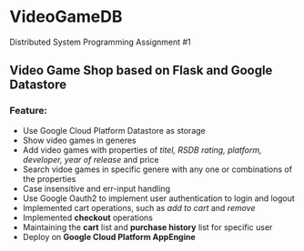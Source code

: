 # VideoGameDB

Distributed System Programming Assignment #1

## Video Game Shop based on Flask and Google Datastore

### Feature:
- Use Google Cloud Platform Datastore as storage
- Show video games in generes
- Add video games with properties of *titel, RSDB rating, platform, developer, year of release* and price
- Search vidoe games in specific genere with any one or combinations of the properties
- Case insensitive and err-input handling
- Use Google Oauth2 to implement user authentication to login and logout
- Implemented cart operations, such as *add to cart* and *remove*
- Implemented **checkout** operations
- Maintaining the **cart** list and **purchase history** list for specific user
- Deploy on **Google Cloud Platform AppEngine**
